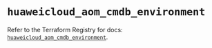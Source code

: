 # `huaweicloud_aom_cmdb_environment`

Refer to the Terraform Registry for docs: [`huaweicloud_aom_cmdb_environment`](https://registry.terraform.io/providers/huaweicloud/huaweicloud/1.71.1/docs/resources/aom_cmdb_environment).
